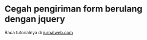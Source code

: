 <h1>Cegah pengiriman form berulang dengan jquery</h1>

<p><p>Baca tutorialnya di <a href="http://www.jurnalweb.com/mencegah-submit-form-dua-kali-dengan-jquery-dan-php">jurnalweb.com</a></p></p>
